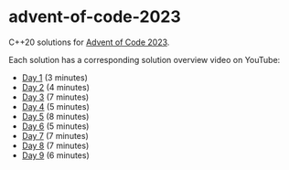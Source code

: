 # advent-of-code-2023
C++20 solutions for [Advent of Code 2023](https://adventofcode.com/2023).

Each solution has a corresponding solution overview video on YouTube:
- [Day 1](https://www.youtube.com/watch?v=_igWZykCuZQ&list=PLfp0cv3ot2ALf84VY4bDQMTUN0Fvhvfl7&index=2) (3 minutes)
- [Day 2](https://www.youtube.com/watch?v=9GiVCwo0t74&list=PLfp0cv3ot2ALf84VY4bDQMTUN0Fvhvfl7&index=3) (4 minutes)
- [Day 3](https://www.youtube.com/watch?v=qGpD72JYHi0&list=PLfp0cv3ot2ALf84VY4bDQMTUN0Fvhvfl7&index=4) (7 minutes)
- [Day 4](https://www.youtube.com/watch?v=RaVmdN2DBg4&list=PLfp0cv3ot2ALf84VY4bDQMTUN0Fvhvfl7&index=5) (5 minutes)
- [Day 5](https://www.youtube.com/watch?v=1fhA6C5Swok&list=PLfp0cv3ot2ALf84VY4bDQMTUN0Fvhvfl7&index=6) (8 minutes)
- [Day 6](https://www.youtube.com/watch?v=Iy8Ey_qbcJo&list=PLfp0cv3ot2ALf84VY4bDQMTUN0Fvhvfl7&index=8) (5 minutes)
- [Day 7](https://www.youtube.com/watch?v=t9hCuHhQ_Es&list=PLfp0cv3ot2ALf84VY4bDQMTUN0Fvhvfl7&index=9) (7 minutes)
- [Day 8](https://www.youtube.com/watch?v=2EJhqjSxhps&list=PLfp0cv3ot2ALf84VY4bDQMTUN0Fvhvfl7&index=9) (7 minutes)
- [Day 9](https://www.youtube.com/watch?v=LTzc4b2oMr8&list=PLfp0cv3ot2ALf84VY4bDQMTUN0Fvhvfl7&index=10) (6 minutes)